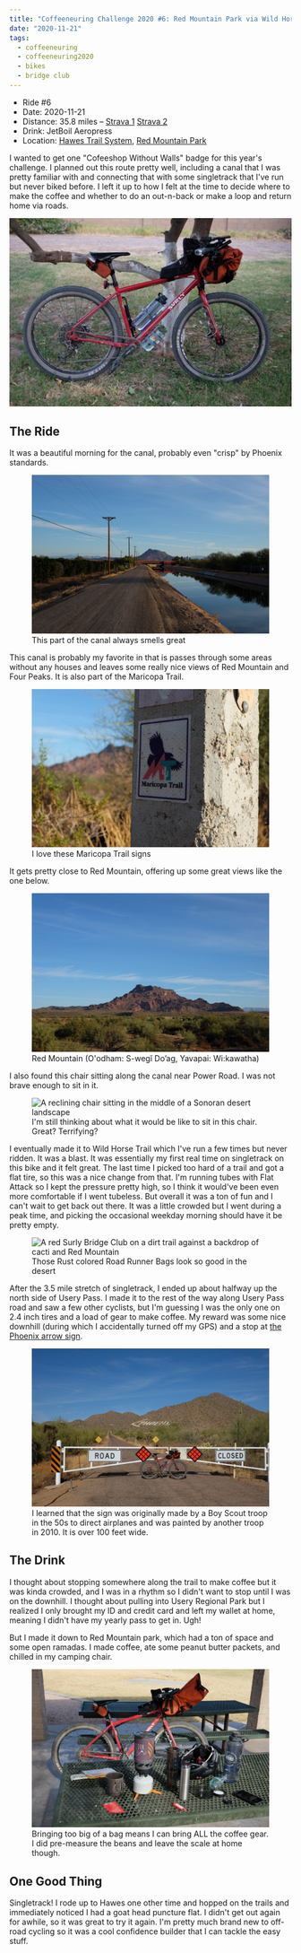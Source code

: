 ```yaml
---
title: "Coffeeneuring Challenge 2020 #6: Red Mountain Park via Wild Horse Trail"
date: "2020-11-21"
tags:
  - coffeeneuring
  - coffeeneuring2020
  - bikes
  - bridge club
---
```


- Ride #6
- Date: 2020-11-21
- Distance: 35.8 miles – [Strava 1](https://www.strava.com/activities/4371313165) [Strava 2](https://www.strava.com/activities/4371314793)
- Drink: JetBoil Aeropress
- Location: [Hawes Trail System](https://hawestrailalliance.com), [Red Mountain Park](https://www.mesaparks.com/parks-facilities/parks/red-mountain-park)

I wanted to get one "Cofeeshop Without Walls" badge for this year's challenge. I planned out this route pretty well, including a canal that I was pretty familiar with and connecting that with some singletrack that I've run but never biked before. I left it up to how I felt at the time to decide where to make the coffee and whether to do an out-n-back or make a loop and return home via roads.

![A Surly Bridge Club leaning on a tree with small saddle bag, pump, two bottles of water, top tube bag, feed bag, and large handlebar bag](../images/coffeeneuring/2020/ride-6/bike.jpg)

## The Ride

It was a beautiful morning for the canal, probably even "crisp" by Phoenix standards.

<figure>
  <img
    src="../images/coffeeneuring/2020/ride-6/canal.jpg"
    alt="The canal lined with citrus trees looking towards Red Mountain"
  />
  <figcaption>This part of the canal always smells great</figcaption>
</figure>

This canal is probably my favorite in that is passes through some areas without any houses and leaves some really nice views of Red Mountain and Four Peaks. It is also part of the Maricopa Trail.

<figure>
  <img
    src="../images/coffeeneuring/2020/ride-6/maricopa-trail.jpg"
    alt="A close up of a Maricopa Trail sign along the canal with a blurry Red Mountain in the background"
  />
  <figcaption>I love these Maricopa Trail signs</figcaption>
</figure>

It gets pretty close to Red Mountain, offering up some great views like the one below.

<figure>
  <img
    src="../images/coffeeneuring/2020/ride-6/red-mountain.jpg"
    alt="Red Mountain rising out of the desert against a blue sky with a few wispy white clouds"
  />
  <figcaption>
    Red Mountain (O'odham: S-wegĭ Doʼag, Yavapai: Wi:kawatha)
  </figcaption>
</figure>

I also found this chair sitting along the canal near Power Road. I was not brave enough to sit in it.

<figure>
  <img
    src="../images/coffeeneuring/2020/ride-6/chair.jpg"
    alt="A reclining chair sitting in the middle of a Sonoran desert landscape"
  />
  <figcaption>
    I'm still thinking about what it would be like to sit in this chair. Great?
    Terrifying?
  </figcaption>
</figure>

I eventually made it to Wild Horse Trail which I've run a few times but never ridden. It was a blast. It was essentially my first real time on singletrack on this bike and it felt great. The last time I picked too hard of a trail and got a flat tire, so this was a nice change from that. I'm running tubes with Flat Attack so I kept the pressure pretty high, so I think it would've been even more comfortable if I went tubeless. But overall it was a ton of fun and I can't wait to get back out there. It was a little crowded but I went during a peak time, and picking the occasional weekday morning should have it be pretty empty.

<figure>
  <img
    src="../images/coffeeneuring/2020/ride-6/bike-wild-horse.jpg"
    alt="A red Surly Bridge Club on a dirt trail against a backdrop of cacti and Red Mountain"
  />
  <figcaption>
    Those Rust colored Road Runner Bags look so good in the desert
  </figcaption>
</figure>

After the 3.5 mile stretch of singletrack, I ended up about halfway up the north side of Usery Pass. I made it to the rest of the way along Usery Pass road and saw a few other cyclists, but I'm guessing I was the only one on 2.4 inch tires and a load of gear to make coffee. My reward was some nice downhill (during which I accidentally turned off my GPS) and a stop at [the Phoenix arrow sign](https://arizonaoddities.com/2012/03/giant-arrow-points-to-phoenix/).

<figure>
  <img
    src="../images/coffeeneuring/2020/ride-6/phoenix-sign.jpg"
    alt='A red Surly Bridge Club leaning against a gate with a sign saying "Road Closed" and rocks painted to form an arrow and the word PHOENIX in the side of a mountain in the background'
  />
  <figcaption>
    I learned that the sign was originally made by a Boy Scout troop in the 50s
    to direct airplanes and was painted by another troop in 2010. It is over 100
    feet wide.
  </figcaption>
</figure>

## The Drink

I thought about stopping somewhere along the trail to make coffee but it was kinda crowded, and I was in a rhythm so I didn't want to stop until I was on the downhill. I thought about pulling into Usery Regional Park but I realized I only brought my ID and credit card and left my wallet at home, meaning I didn't have my yearly pass to get in. Ugh!

But I made it down to Red Mountain park, which had a ton of space and some open ramadas. I made coffee, ate some peanut butter packets, and chilled in my camping chair.

<figure>
  <img
    src="../images/coffeeneuring/2020/ride-6/coffee-setup.jpg"
    alt="A plethora of coffee and bike gear on a picnic table in a park"
  />
  <figcaption>
    Bringing too big of a bag means I can bring ALL the coffee gear. I did
    pre-measure the beans and leave the scale at home though.
  </figcaption>
</figure>

## One Good Thing

Singletrack! I rode up to Hawes one other time and hopped on the trails and immediately noticed I had a goat head puncture flat. I didn't get out again for awhile, so it was great to try it again. I'm pretty much brand new to off-road cycling so it was a cool confidence builder that I can tackle the easy stuff.
